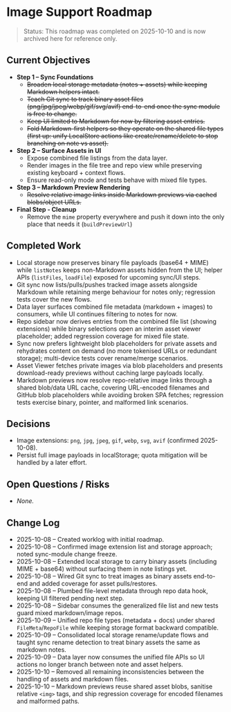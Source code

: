 <!-- Worklog for expanding VibeNote to support image assets -->

# Image Support Roadmap

> Status: This roadmap was completed on 2025-10-10 and is now archived here for reference only.

## Current Objectives

- **Step 1 – Sync Foundations**
  - ~~Broaden local storage metadata (notes + assets) while keeping Markdown helpers intact.~~
  - ~~Teach Git sync to track binary asset files (png/jpg/jpeg/webp/gif/svg/avif) end-to-end once the sync module is free to change.~~
  - ~~Keep UI limited to Markdown for now by filtering asset entries.~~
  - ~~Fold Markdown-first helpers so they operate on the shared file types (first up: unify LocalStore actions like create/rename/delete to stop branching on note vs asset).~~
- **Step 2 – Surface Assets in UI**
  - Expose combined file listings from the data layer.
  - Render images in the file tree and repo view while preserving existing keyboard + context flows.
  - Ensure read-only mode and tests behave with mixed file types.
- **Step 3 – Markdown Preview Rendering**
  - ~~Resolve relative image links inside Markdown previews via cached blobs/object URLs.~~
- **Final Step - Cleanup**
  - Remove the `mime` property everywhere and push it down into the only place that needs it (`buildPreviewUrl`)

## Completed Work

- Local storage now preserves binary file payloads (base64 + MIME) while `listNotes` keeps non-Markdown assets hidden from the UI; helper APIs (`listFiles`, `loadFile`) exposed for upcoming sync/UI steps.
- Git sync now lists/pulls/pushes tracked image assets alongside Markdown while retaining merge behaviour for notes only; regression tests cover the new flows.
- Data layer surfaces combined file metadata (markdown + images) to consumers, while UI continues filtering to notes for now.
- Repo sidebar now derives entries from the combined file list (showing extensions) while binary selections open an interim asset viewer placeholder; added regression coverage for mixed file state.
- Sync now prefers lightweight blob placeholders for private assets and rehydrates content on demand (no more tokenised URLs or redundant storage); multi-device tests cover rename/merge scenarios.
- Asset Viewer fetches private images via blob placeholders and presents download-ready previews without caching large payloads locally.
- Markdown previews now resolve repo-relative image links through a shared blob/data URL cache, covering URL-encoded filenames and GitHub blob placeholders while avoiding broken SPA fetches; regression tests exercise binary, pointer, and malformed link scenarios.

## Decisions

- Image extensions: `png`, `jpg`, `jpeg`, `gif`, `webp`, `svg`, `avif` (confirmed 2025-10-08).
- Persist full image payloads in localStorage; quota mitigation will be handled by a later effort.

## Open Questions / Risks

- _None._

## Change Log

- 2025-10-08 – Created worklog with initial roadmap.
- 2025-10-08 – Confirmed image extension list and storage approach; noted sync-module change freeze.
- 2025-10-08 – Extended local storage to carry binary assets (including MIME + base64) without surfacing them in note listings yet.
- 2025-10-08 – Wired Git sync to treat images as binary assets end-to-end and added coverage for asset pulls/restores.
- 2025-10-08 – Plumbed file-level metadata through repo data hook, keeping UI filtered pending next step.
- 2025-10-08 – Sidebar consumes the generalized file list and new tests guard mixed markdown/image repos.
- 2025-10-09 – Unified repo file types (metadata + docs) under shared `FileMeta`/`RepoFile` while keeping storage format backward compatible.
- 2025-10-09 – Consolidated local storage rename/update flows and taught sync rename detection to treat binary assets the same as markdown notes.
- 2025-10-09 – Data layer now consumes the unified file APIs so UI actions no longer branch between note and asset helpers.
- 2025-10-10 – Removed all remaining inconsistencies between the handling of assets and markdown files.
- 2025-10-10 – Markdown previews reuse shared asset blobs, sanitise relative `<img>` tags, and ship regression coverage for encoded filenames and malformed paths.
